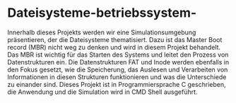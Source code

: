 # Dateisysteme-betriebssystem-
Innerhalb dieses Projekts werden wir eine Simulationsumgebung präsentieren, der die Dateisysteme thematisiert. Dazu ist das Master Boot record (MBR) nicht weg zu denken und wird in diesem Projekt behandelt. Das MBR ist wichtig für das Starten des Systems und leitet den Prozess von Datenstrukturen ein. Die Datenstrukturen FAT und Inode werden ebenfalls in den Fokus gesetzt, wie die Speicherung, das Auslesen und Verarbeiten von Informationen in diesen Strukturen funktionieren und was die Unterschiede zu einander sind. Dieses Projekt ist in Programmiersprache C geschrieben, die Anwendung und die Simulation wird in CMD Shell ausgeführt.  
